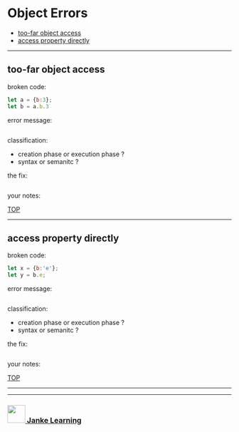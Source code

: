 # Object Errors

* [too-far object access](#too-far-object-access)
* [access property directly](#access-property-directly)

---

## too-far object access

broken code:
```js
let a = {b:3};
let b = a.b.3
```
error message:
```
```
classification:
* creation phase or execution phase ?
* syntax or semanitc ?

the fix:
```js
```
your notes:

[TOP](#object-errors)

---

## access property directly
broken code:
```js
let x = {b:'e'};
let y = b.e;
```
error message:
```
```
classification:
* creation phase or execution phase ?
* syntax or semanitc ?

the fix:
```js
```
your notes:

[TOP](#object-errors)


___
___
### <a href="http://janke-learning.org" target="_blank"><img src="https://user-images.githubusercontent.com/18554853/50098409-22575780-021c-11e9-99e1-962787adaded.png" width="40" height="40"></img> Janke Learning</a>
